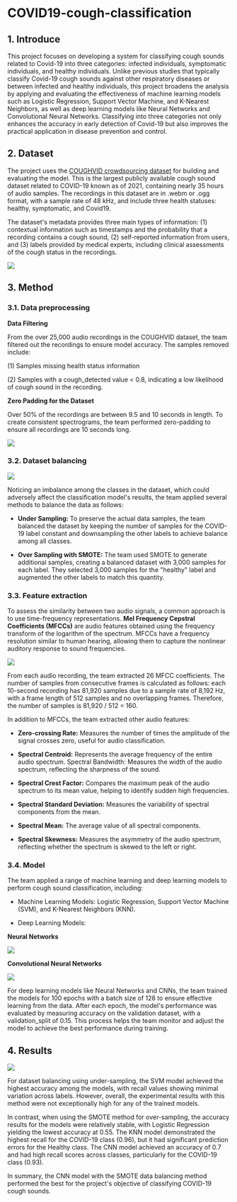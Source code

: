 # COVID19-cough-classification
## 1. Introduce
This project focuses on developing a system for classifying cough sounds related to Covid-19 into three categories: infected individuals, symptomatic individuals, and healthy individuals. Unlike previous studies that typically classify Covid-19 cough sounds against other respiratory diseases or between infected and healthy individuals, this project broadens the analysis by applying and evaluating the effectiveness of machine learning models such as Logistic Regression, Support Vector Machine, and K-Nearest Neighbors, as well as deep learning models like Neural Networks and Convolutional Neural Networks. Classifying into three categories not only enhances the accuracy in early detection of Covid-19 but also improves the practical application in disease prevention and control.

## 2. Dataset

The project uses the [COUGHVID crowdsourcing dataset](https://www.kaggle.com/datasets/nasrulhakim86/coughvid-wav) for building and evaluating the model. This is the largest publicly available cough sound dataset related to COVID-19 known as of 2021, containing nearly 35 hours of audio samples. The recordings in this dataset are in .webm or .ogg format, with a sample rate of 48 kHz, and include three health statuses: healthy, symptomatic, and Covid19.

The dataset's metadata provides three main types of information: (1) contextual information such as timestamps and the probability that a recording contains a cough sound, (2) self-reported information from users, and (3) labels provided by medical experts, including clinical assessments of the cough status in the recordings.

![](https://github.com/tnhi1821/COVID19-cough-classification/blob/main/image%20source/dataset.jpg)

## 3. Method
### 3.1. Data preprocessing
**Data Filtering**

From the over 25,000 audio recordings in the COUGHVID dataset, the team filtered out the recordings to ensure model accuracy. The samples removed include:

(1) Samples missing health status information

(2) Samples with a cough_detected value < 0.8, indicating a low likelihood of cough sound in the recording.

**Zero Padding for the Dataset**

Over 50% of the recordings are between 9.5 and 10 seconds in length. To create consistent spectrograms, the team performed zero-padding to ensure all recordings are 10 seconds long.

![](https://github.com/tnhi1821/COVID19-cough-classification/blob/main/image%20source/zero%20padding.jpg)

### 3.2. Dataset balancing

![](https://github.com/tnhi1821/COVID19-cough-classification/blob/main/image%20source/distribution%20of%20status%20value.jpg)

Noticing an imbalance among the classes in the dataset, which could adversely affect the classification model's results, the team applied several methods to balance the data as follows:

- **Under Sampling:** To preserve the actual data samples, the team balanced the dataset by keeping the number of samples for the COVID-19 label constant and downsampling the other labels to achieve balance among all classes.

- **Over Sampling with SMOTE:** The team used SMOTE to generate additional samples, creating a balanced dataset with 3,000 samples for each label. They selected 3,000 samples for the "healthy" label and augmented the other labels to match this quantity.

### 3.3. Feature extraction
To assess the similarity between two audio signals, a common approach is to use time-frequency representations. **Mel Frequency Cepstral Coefficients (MFCCs)** are audio features obtained using the frequency transform of the logarithm of the spectrum. MFCCs have a frequency resolution similar to human hearing, allowing them to capture the nonlinear auditory response to sound frequencies.

![](https://github.com/tnhi1821/COVID19-cough-classification/blob/main/image%20source/process%20to%20MFCC.jpg)

From each audio recording, the team extracted 26 MFCC coefficients. The number of samples from consecutive frames is calculated as follows: each 10-second recording has 81,920 samples due to a sample rate of 8,192 Hz, with a frame length of 512 samples and no overlapping frames. Therefore, the number of samples is 81,920 / 512 = 160.

In addition to MFCCs, the team extracted other audio features:

- **Zero-crossing Rate:** Measures the number of times the amplitude of the signal crosses zero, useful for audio classification.

- **Spectral Centroid:** Represents the average frequency of the entire audio spectrum.
Spectral Bandwidth: Measures the width of the audio spectrum, reflecting the sharpness of the sound.

- **Spectral Crest Factor:** Compares the maximum peak of the audio spectrum to its mean value, helping to identify sudden high frequencies.

- **Spectral Standard Deviation:** Measures the variability of spectral components from the mean.

- **Spectral Mean:** The average value of all spectral components.

- **Spectral Skewness:** Measures the asymmetry of the audio spectrum, reflecting whether the spectrum is skewed to the left or right.

### 3.4. Model
The team applied a range of machine learning and deep learning models to perform cough sound classification, including:

- Machine Learning Models: Logistic Regression, Support Vector Machine (SVM), and K-Nearest Neighbors (KNN).

- Deep Learning Models:

**Neural Networks**

![](https://github.com/tnhi1821/COVID19-cough-classification/blob/main/image%20source/neural%20network.jpg)

**Convolutional Neural Networks**

![](https://github.com/tnhi1821/COVID19-cough-classification/blob/main/image%20source/CNN.jpg)

For deep learning models like Neural Networks and CNNs, the team trained the models for 100 epochs with a batch size of 128 to ensure effective learning from the data. After each epoch, the model's performance was evaluated by measuring accuracy on the validation dataset, with a validation_split of 0.15. This process helps the team monitor and adjust the model to achieve the best performance during training.

## 4. Results

![](https://github.com/tnhi1821/COVID19-cough-classification/blob/main/image%20source/result.jpg)

For dataset balancing using under-sampling, the SVM model achieved the highest accuracy among the models, with recall values showing minimal variation across labels. However, overall, the experimental results with this method were not exceptionally high for any of the trained models.

In contrast, when using the SMOTE method for over-sampling, the accuracy results for the models were relatively stable, with Logistic Regression yielding the lowest accuracy at 0.55. The KNN model demonstrated the highest recall for the COVID-19 class (0.96), but it had significant prediction errors for the Healthy class. The CNN model achieved an accuracy of 0.7 and had high recall scores across classes, particularly for the COVID-19 class (0.93).

In summary, the CNN model with the SMOTE data balancing method performed the best for the project's objective of classifying COVID-19 cough sounds.
